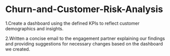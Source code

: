 # Churn-and-Customer-Risk-Analysis

1.Create a dashboard using the defined KPIs to reflect customer demographics and insights.

2.Written a concise email to the engagement partner explaining our findings and providing suggestions for necessary changes based on the dashboard we created.

